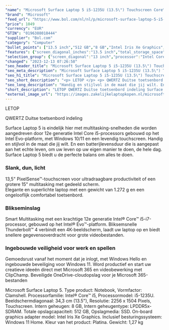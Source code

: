 ```yaml
---
"name": "Microsoft Surface Laptop 5 i5-1235U (13.5\") Touchscreen Core™ i5 8GB/512GB - Platina. QWERTZ TOETSENBORD"
"brand": "Microsoft"
"feed_url": "https://www.bol.com/nl/nl/p/microsoft-surface-laptop-5-i5-1235u-touchscreen-core-i5-8gb-512gb-platina/9300000129874840"
"price": 1049
"currency": "EUR"
"GTIN": "0196388018444"
"supplier": "Bol.com"
"category": "Computer"
"bullet_points": ["13.5 inch","512 GB","8 GB","Intel Iris Xe Graphics","Windows"]
"features": {"screen_diagonal_inches":"13.5 inch","total_storage_space":"512 GB","memory_size":"8 GB","graphics_card":"Intel Iris Xe Graphics","operating_system":"Windows"}
"selection_group": {"screen_diagonal":"13 inch","processor":"Intel Core i5","changed_price_past_3_days":false,"product_family":"Surface Laptop 5"}
"changed": "2023-12-13 07:26:58"
"seo_header_title": "Microsoft Surface Laptop 5 i5-1235U (13.5\") Touchscreen Core™ i5 8GB/512GB - Platina. QWERTZ TOETSENBORD"
"seo_meta_description": "Microsoft Surface Laptop 5 i5-1235U (13.5\") Touchscreen Core™ i5 8GB/512GB - Platina. QWERTZ TOETSENBORD"
"seo_h1_title": "Microsoft Surface Laptop 5 i5-1235U (13.5\") Touchscreen Core™ i5 8GB/512GB - Platina. QWERTZ TOETSENBORD"
"seo_short_description": "<p> LETOP </p> <p> QWERTZ Duitse toetsenbord indeling </p> <p> Surface Laptop 5 is eindelijk hier met multitasking-snelheden die worden aangedreven door 12e generatie Intel Core i5-processors gebouwd op het Intel Evo-platform, met Windows 10/11 en een levendig touchscreen."
"seo_long_description": "Handig en stijlvol in de maat die jij wilt. En een batterijlevensduur die is aangepast aan het echte leven, om uw leven op uw eigen manier te doen, de hele dag. Surface Laptop 5 biedt u de perfecte balans om alles te doen. </p> <h3>Slank, dun, licht</h3> <p> 13,5\" PixelSense™-touchscreen voor ultradraagbare productiviteit of een grotere 15\" multitasking met gedeeld scherm. <br />Elegante en superlichte laptop met een gewicht van 1. 272 g en een ongelooflijk comfortabel toetsenbord. </p> <h3>Blikseminslag</h3> <p> Smart Multitasking met een krachtige 12e generatie Intel® Core™ i5-i7-processor, gebouwd op het Intel® Evo™-platform. Bliksemsnelle Thunderbolt™ 4 verbindt een 4K-beeldscherm, laadt uw laptop op en biedt snellere gegevensoverdracht voor grote videobestanden. </p> <h3>Ingebouwde veiligheid voor werk en spellen</h3> <p> Gemoedsrust vanaf het moment dat je inlogt, met Windows Hello en ingebouwde beveiliging voor Windows 11. Word productief en start uw creatieve ideeën direct met Microsoft 365 en videobewerking met ClipChamp. Beveiligde OneDrive-cloudopslag voor je Microsoft 365-bestanden </p> <p> Microsoft Surface Laptop 5. Type product: Notebook, Vormfactor: Clamshell. Processorfamilie: Intel® Core™ i5, Processormodel: i5-1235U. Beeldschermdiagonaal: 34,3 cm (13. 5\"), Resolutie: 2256 x 1504 Pixels, Touchscreen. Intern geheugen: 8 GB, Intern geheugentype: LPDDR5x-SDRAM. Totale opslagcapaciteit: 512 GB, Opslagmedia: SSD. On-board graphics adapter model: Intel Iris Xe Graphics. Inclusief besturingssysteem: Windows 11 Home. Kleur van het product: Platina. Gewicht: 1,27 kg </p>"
"short_description": "LETOP QWERTZ Duitse toetsenbord indeling Surface Laptop 5 is eindelijk hier met multitasking-snelheden die worden aangedreven door 12e generatie Intel Core i5-processors gebouwd op het Intel Evo-platform, met Windows 10/11 en een levendig touchscreen. Handig en stijlvol in de maat die jij wilt. En een batterijlevensduur die is aangepast aan het echte leven, om uw leven op uw eigen manier te doen, de hele dag. Surface Laptop 5 biedt u de perfecte balans om alles te doen. Slank, dun, licht 13,5\" PixelSense™-touchscreen voor ultradraagbare productiviteit of een grotere 15\" multitasking met gedeeld scherm. Elegante en superlichte laptop met een gewicht van 1.272 g en een ongelooflijk comfortabel toetsenbord. Blikseminslag Smart Multitasking met een krachtige 12e generatie Intel® Core™ i5-i7-processor, gebouwd op het Intel® Evo™-platform. Bliksemsnelle Thunderbolt™ 4 verbindt een 4K-beeldscherm, laadt uw laptop op en biedt snellere gegevensoverdracht voor grote videobestanden. Ingebouwde veiligheid voor werk en spellen Gemoedsrust vanaf het moment dat je inlogt, met Windows Hello en ingebouwde beveiliging voor Windows 11. Word productief en start uw creatieve ideeën direct met Microsoft 365 en videobewerking met ClipChamp. Beveiligde OneDrive-cloudopslag voor je Microsoft 365-bestanden Microsoft Surface Laptop 5. Type product: Notebook, Vormfactor: Clamshell. Processorfamilie: Intel® Core™ i5, Processormodel: i5-1235U. Beeldschermdiagonaal: 34,3 cm (13.5\"), Resolutie: 2256 x 1504 Pixels, Touchscreen. Intern geheugen: 8 GB, Intern geheugentype: LPDDR5x-SDRAM. Totale opslagcapaciteit: 512 GB, Opslagmedia: SSD. On-board graphics adapter model: Intel Iris Xe Graphics. Inclusief besturingssysteem: Windows 11 Home. Kleur van het product: Platina. Gewicht: 1,27 kg"
"external_image_url": "https://images.zakelijkelaptopkopen.nl/microsoft-surface-laptop-5-i5-1235u-touchscreen-core-i5-8gb-512gb-platina.webp"
---
```


<p> LETOP </p> <p> QWERTZ Duitse toetsenbord indeling </p> <p> Surface Laptop 5 is eindelijk hier met multitasking-snelheden die worden aangedreven door 12e generatie Intel Core i5-processors gebouwd op het Intel Evo-platform, met Windows 10/11 en een levendig touchscreen. Handig en stijlvol in de maat die jij wilt. En een batterijlevensduur die is aangepast aan het echte leven, om uw leven op uw eigen manier te doen, de hele dag. Surface Laptop 5 biedt u de perfecte balans om alles te doen. </p> <h3>Slank, dun, licht</h3> <p> 13,5" PixelSense™-touchscreen voor ultradraagbare productiviteit of een grotere 15" multitasking met gedeeld scherm.<br />Elegante en superlichte laptop met een gewicht van 1.272 g en een ongelooflijk comfortabel toetsenbord. </p> <h3>Blikseminslag</h3> <p> Smart Multitasking met een krachtige 12e generatie Intel® Core™ i5-i7-processor, gebouwd op het Intel® Evo™-platform. Bliksemsnelle Thunderbolt™ 4 verbindt een 4K-beeldscherm, laadt uw laptop op en biedt snellere gegevensoverdracht voor grote videobestanden. </p> <h3>Ingebouwde veiligheid voor werk en spellen</h3> <p> Gemoedsrust vanaf het moment dat je inlogt, met Windows Hello en ingebouwde beveiliging voor Windows 11. Word productief en start uw creatieve ideeën direct met Microsoft 365 en videobewerking met ClipChamp. Beveiligde OneDrive-cloudopslag voor je Microsoft 365-bestanden </p> <p> Microsoft Surface Laptop 5. Type product: Notebook, Vormfactor: Clamshell. Processorfamilie: Intel® Core™ i5, Processormodel: i5-1235U. Beeldschermdiagonaal: 34,3 cm (13.5"), Resolutie: 2256 x 1504 Pixels, Touchscreen. Intern geheugen: 8 GB, Intern geheugentype: LPDDR5x-SDRAM. Totale opslagcapaciteit: 512 GB, Opslagmedia: SSD. On-board graphics adapter model: Intel Iris Xe Graphics. Inclusief besturingssysteem: Windows 11 Home. Kleur van het product: Platina. Gewicht: 1,27 kg </p>